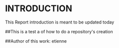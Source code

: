 # INTRODUCTION
This Report introduction is meant  to be updated today

##This is a test a of how to do a repository's creation

##Author of this work:
etienne
